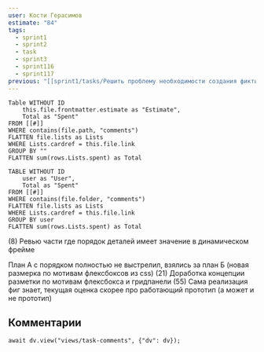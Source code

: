 ```yaml
---
user: Кости Герасимов
estimate: "84"
tags:
  - sprint1
  - sprint2
  - task
  - sprint3
  - sprint116
  - sprint117
previous: "[[sprint1/tasks/Решить проблему необходимости создания фиктивных фреймов для создания красивых карточек|Решить проблему необходимости создания фиктивных фреймов для создания красивых карточек]]"
---
```


```dataview 
Table WITHOUT ID
	this.file.frontmatter.estimate as "Estimate",
	Total as "Spent"
FROM [[#]]
WHERE contains(file.path, "comments")
FLATTEN file.lists as Lists
WHERE Lists.cardref = this.file.link
GROUP BY ""
FLATTEN sum(rows.Lists.spent) as Total
```

```dataview 
TABLE WITHOUT ID
	user as "User",
	Total as "Spent"
FROM [[#]]
WHERE contains(file.folder, "comments")
FLATTEN file.lists as Lists
WHERE Lists.cardref = this.file.link
GROUP BY user
FLATTEN sum(rows.Lists.spent) as Total
```

(8) Ревью части где порядок деталей имеет значение в динамическом фрейме

План А с порядком полностью не выстрелил, взялись за план Б (новая размерка по мотивам флексбоксов из css)
(21) Доработка концепции разметки по мотивам флексбокса и гридпанели
(55) Сама реализация фиг знает, текущая оценка скорее про работающий прототип (а может и не прототип)


## Комментарии

```dataviewjs
await dv.view("views/task-comments", {"dv": dv});
```
